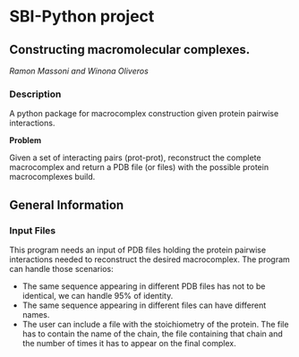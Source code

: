 # SBI-Python project  
## Constructing macromolecular complexes. 

*Ramon Massoni and Winona Oliveros*

### Description
A python package for macrocomplex construction given protein pairwise interactions. 

**Problem**

Given a set of interacting pairs (prot-prot), reconstruct the complete macrocomplex and return a PDB file (or files) with the possible protein macrocomplexes build. 

## General Information
### Input Files

This program needs an input of PDB files holding the protein pairwise interactions needed to reconstruct the desired macrocomplex. The program can handle those scenarios: 

* The same sequence appearing in different PDB files has not to be identical, we can handle 95% of identity. 
* The same sequence appearing in different files can have different names. 
* The user can include a file with the stoichiometry of the protein. The file has to contain the name of the chain, the file containing that chain and the number of times it has to appear on the final complex. 

